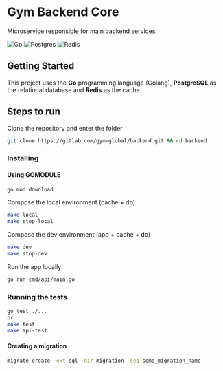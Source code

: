 # Gym Backend Core

Microservice responsible for main backend services.

![Go](https://img.shields.io/badge/go-1.18-%2300ADD8.svg?style=for-the-badge&logo=go&logoColor=white)
![Postgres](https://img.shields.io/badge/postgres-14.2-%23316192.svg?style=for-the-badge&logo=postgresql&logoColor=white)
![Redis](https://img.shields.io/badge/redis-6.2-%23DD0031.svg?style=for-the-badge&logo=redis&logoColor=white)

## Getting Started

This project uses the **Go** programming language (Golang), **PostgreSQL** as the relational database and **Redis** as the cache.

## Steps to run

Clone the repository and enter the folder
```bash
git clone https://gitlab.com/gym-global/backend.git && cd backend
```

### Installing
#### Using GOMODULE

```bash
go mod download
```

Compose the local environment (cache + db)
```bash
make local
make stop-local
```

Compose the dev environment (app + cache + db)
```bash
make dev
make stop-dev
```

Run the app locally
```bash
go run cmd/api/main.go
```


### Running the tests

```bash
go test ./...
or 
make test
make api-test
```
#### Creating a migration
```bash
migrate create -ext sql -dir migration -seq some_migration_name
```


